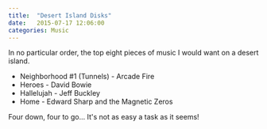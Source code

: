 ```yaml
---
title:  "Desert Island Disks"
date:   2015-07-17 12:06:00
categories: Music
---
```


In no particular order, the top eight pieces of music I would want on a desert island.

+ Neighborhood #1 (Tunnels) - Arcade Fire
+ Heroes - David Bowie
+ Hallelujah - Jeff Buckley
+ Home - Edward Sharp and the Magnetic Zeros

Four down, four to go... It's not as easy a task as it seems!

<!-- Track 5 - Muse -->
